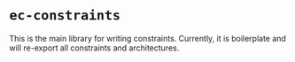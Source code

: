 # `ec-constraints`

This is the main library for writing constraints. Currently, it is boilerplate and will re-export all constraints and architectures.
